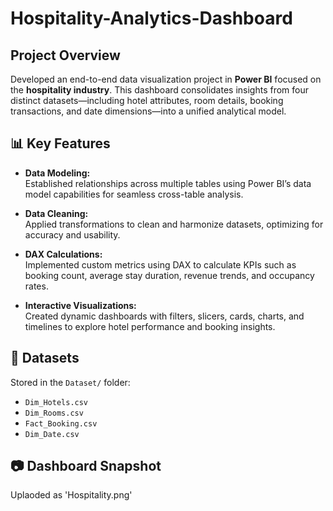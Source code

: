 # Hospitality-Analytics-Dashboard

## Project Overview
Developed an end-to-end data visualization project in **Power BI** focused on the **hospitality industry**. This dashboard consolidates insights from four distinct datasets—including hotel attributes, room details, booking transactions, and date dimensions—into a unified analytical model.

## 📊 Key Features
- **Data Modeling:**  
  Established relationships across multiple tables using Power BI’s data model capabilities for seamless cross-table analysis.

- **Data Cleaning:**  
  Applied transformations to clean and harmonize datasets, optimizing for accuracy and usability.

- **DAX Calculations:**  
  Implemented custom metrics using DAX to calculate KPIs such as booking count, average stay duration, revenue trends, and occupancy rates.

- **Interactive Visualizations:**  
  Created dynamic dashboards with filters, slicers, cards, charts, and timelines to explore hotel performance and booking insights.

## 🧾 Datasets
Stored in the `Dataset/` folder:
- `Dim_Hotels.csv`
- `Dim_Rooms.csv`
- `Fact_Booking.csv`
- `Dim_Date.csv`

## 📷 Dashboard Snapshot
Uplaoded as 'Hospitality.png'

